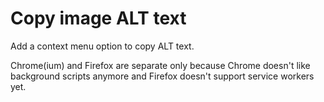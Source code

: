 # Copy image ALT text

Add a context menu option to copy ALT text.

Chrome(ium) and Firefox are separate only because Chrome doesn't like background scripts anymore
and Firefox doesn't support service workers yet.
